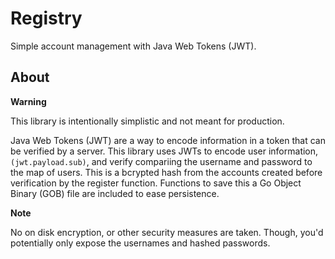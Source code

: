 # Registry

Simple account management with Java Web Tokens (JWT).

## About

**Warning**

This library is intentionally simplistic and not meant for production.

Java Web Tokens (JWT) are a way to encode information in a token that can be verified by a server. This library uses JWTs to encode user information, `(jwt.payload.sub)`, and verify compariing the username and password to the map of users.  This is a bcrypted hash from the accounts created before verification by the register function.  Functions to save this a Go Object Binary (GOB) file are included to ease persistence.

**Note**

No on disk encryption, or other security measures are taken.  Though, you'd potentially only expose the usernames and hashed passwords.
